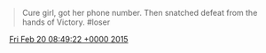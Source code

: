 > Cure girl, got her phone number\. Then snatched defeat from the hands of Victory\. \#loser

<img src="../../media/tweet.ico" width="12" /> [Fri Feb 20 08:49:22 +0000 2015](https://twitter.com/DromerDenker/status/568693883003150336)